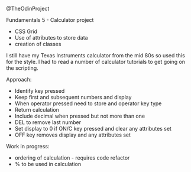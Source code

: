 @TheOdinProject

Fundamentals 5 - Calculator project

- CSS Grid
- Use of attributes to store data
- creation of classes

I still have my Texas Instruments calculator from the mid 80s so used this for the style.  I had to read a number of calculator tutorials to get going on the scripting.

Approach:
- Identify key pressed
- Keep first and subsequent numbers and display
- When operator pressed need to store and operator key type
- Return calculation
- Include decimal when pressed but not more than one
- DEL to remove last number
- Set display to 0 if ON/C key pressed and clear any attributes set
- OFF key removes display and any attributes set


Work in progress:
- ordering of calculation - requires code refactor
- % to be used in calculation
